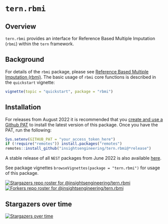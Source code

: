 # `tern.rbmi`

## Overview

`tern.rbmi` provides an interface for Reference Based Multiple Imputation (`rbmi`) within the `tern` framework.

## Background

For details of the `rbmi` package, please see [Reference Based Multiple Imputation (rbmi)](https://github.com/insightsengineering/rbmi). The basic usage of `rbmi` core functions is described
in the `quickstart` vignette:

```R
vignette(topic = "quickstart", package = "rbmi")
```

## Installation

For releases from August 2022 it is recommended that you [create and use a Github PAT](https://docs.github.com/en/github/authenticating-to-github/keeping-your-account-and-data-secure/creating-a-personal-access-token) to install the latest version of this package. Once you have the PAT, run the following:

```r
Sys.setenv(GITHUB_PAT = "your_access_token_here")
if (!require("remotes")) install.packages("remotes")
remotes::install_github("insightsengineering/tern.rbmi@*release")
```

A stable release of all `NEST` packages from June 2022 is also available [here](https://github.com/insightsengineering/depository#readme).

See package vignettes `browseVignettes(package = "tern.rbmi")` for usage of this package.

[![Stargazers repo roster for @insightsengineering/tern.rbmi](https://reporoster.com/stars/insightsengineering/tern.rbmi)](https://github.com/insightsengineering/tern.rbmi/stargazers)
[![Forkers repo roster for @insightsengineering/tern.rbmi](https://reporoster.com/forks/insightsengineering/tern.rbmi)](https://github.com/insightsengineering/tern.rbmi/network/members)

## Stargazers over time

[![Stargazers over time](https://starchart.cc/insightsengineering/tern.rbmi.svg)](https://starchart.cc/insightsengineering/tern.rbmi)
